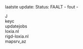 laatste update: 
Status: FAALT - fout - 
<div class="service Y">J</div><div class="service R">keyc</div><div class="service Y">updatejobs</div><div class="service G">loxia.nl</div><div class="service R">rigd-loxia.nl</div><div class="service G">mapsrv_az</div>